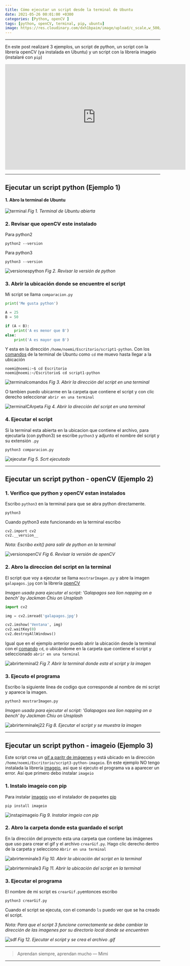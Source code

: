 ```yaml
---
title: Cómo ejecutar un script desde la terminal de Ubuntu
date: 2021-05-26 00:01:00 +0300
categories: [Python, openCV ]
tags: [python, openCV, terminal, pip, ubuntu]   
image: https://res.cloudinary.com/dxh1bpaim/image/upload/c_scale,w_500/v1622045279/kipunaEC/ejecutarTerminal/portada_kr4sfd.png
---
```


***

En este post realizaré 3 ejemplos, un script de python, un script con la librería openCV (ya instalada en Ubuntu) y un script con la librería imageio (instalaré con `pip`)

<iframe width="586" height="342" src="https://www.youtube.com/embed/6AMsTkPCQGI" frameborder="0" allow="accelerometer; autoplay; clipboard-write; encrypted-media; gyroscope; picture-in-picture" allowfullscreen></iframe>

***

## **Ejecutar un script python (Ejemplo 1)**
#### 1. Abro la terminal de Ubuntu

![terminal](https://res.cloudinary.com/dxh1bpaim/image/upload/c_scale,w_700/v1622034754/kipunaEC/ejecutarTerminal/termial_kijhwa.png)
_Fig 1. Terminal de Ubuntu abierta_

### 2. Revisar que openCV este instalado 

Para python2
```terminal
python2 --version
```
Para python3
```terminal
python3 --version
```

![versionespython](https://res.cloudinary.com/dxh1bpaim/image/upload/c_scale,w_700/v1622035252/kipunaEC/ejecutarTerminal/pythonversion_wla7ie.png)
_Fig 2. Revisar la versión de python_


### 3. Abrir la ubicación donde se encuentre el script

Mi script se llama `comparacion.py` 
```python
print('Me gusta python')

A = 25
B = 50

if (A < B):
	print('A es menor que B')
else:
	print('A es mayor que B')	
```

Y esta en la dirección `/home/noemi/Escritorio/script1-python`. Con los [comandos](https://www.guia-ubuntu.com/index.php/Comandos) de la terminal de Ubuntu como  `cd`  me muevo hasta llegar a la ubicación

```terminal
noemi@noemi:~$ cd Escritorio
noemi@noemi:~/Escritorio$ cd script1-python
```

![terminalcomandos](https://res.cloudinary.com/dxh1bpaim/image/upload/c_scale,w_700/v1622044588/kipunaEC/ejecutarTerminal/abrirdireciion_jdezu6.png)
_Fig 3. Abrir la dirección del script en una terminal_


O tambien puedo ubicarme en la carpeta que contiene el script y con clic derecho seleccionar `abrir en una terminal`

![terminalCArpeta](https://res.cloudinary.com/dxh1bpaim/image/upload/c_scale,w_700/v1622044364/kipunaEC/ejecutarTerminal/carpetaterminal_wivswh.png)
_Fig 4. Abrir la dirección del script en una terminal_

### 4. Ejecutar el script
Si la terminal esta abierta en la ubicacion que contiene el archivo, para ejecutarla (con python3) se escribe `python3` y adjunto el nombre del script y su extensión `.py`

```terminal
python3 comparacion.py
```
![ejecutar](https://res.cloudinary.com/dxh1bpaim/image/upload/c_scale,w_700/v1622044960/kipunaEC/ejecutarTerminal/ejecutar_hrjpkh.png)
_Fig 5. Scrt ejecutado_

***

## **Ejecutar un script python - openCV (Ejemplo 2)**
### 1. Verifico que python y openCV estan instalados
Escribo `python3` en la terminal para que se abra python directamente.

```terminal
python3
```
Cuando python3 este funcionando en la terminal escribo
```terminal
cv2.import cv2
cv2.__version__
```
*Nota: Escribo exit() para salir de python en la terminal*

![versionopenCV](https://res.cloudinary.com/dxh1bpaim/image/upload/c_scale,w_700/v1622045741/kipunaEC/ejecutarTerminal/versionopenCV_dwp0jf.png)
_Fig 6. Revisar la versión de openCV_

### 2. Abro la direccion del script en la terminal 

El script que voy a ejecutar se llama `mostrarImagen.py` y abre la imagen `galapagos.jpg` con la librería [openCV](https://opencv.org/)

*Imagen usada para ejecutar el script: 'Galapagos sea lion napping on a bench' by Jackman Chiu on Unsplash*

```python 
import cv2

img = cv2.imread('galapagos.jpg') 

cv2.imshow('Ventana', img)
cv2.waitKey(0)
cv2.destroyAllWindows()
```

Igual que en el ejemplo anterior puedo abrir la ubicación desde la terminal con el [comando](https://www.guia-ubuntu.com/index.php/Comandos) `cd`, o ubicándome en la carpeta que contiene el script y seleccionado `abrir en una terminal`

![abrirterminal2](https://res.cloudinary.com/dxh1bpaim/image/upload/c_scale,w_700/v1622046127/kipunaEC/ejecutarTerminal/ejemplo2_itcjpa.png)
_Fig 7. Abrir la terminal donde esta el script y la imagen_

### 3. Ejecuto el programa
Escribo la siguiente línea de codigo que corresponde al nombre de mi script y aparece la imagen. 

```terminal
python3 mostrarImagen.py
```
*Imagen usada para ejecutar el script: 'Galapagos sea lion napping on a bench' by Jackman Chiu on Unsplash*

![abrirterminalej22](https://res.cloudinary.com/dxh1bpaim/image/upload/c_scale,w_700/v1622046418/kipunaEC/ejecutarTerminal/ejecutarej2_onmwdk.png)
_Fig 8. Ejecutar el script y se muestra la imagen_

***

## Ejecutar un script python - imageio (Ejemplo 3)
Este script crea un [gif a paritr de imágenes](../Crear-un-gif-con-imagenes-imageio-python/) y está ubicado en la dirección `/home/noemi/Escritorio/script3-python-imageio`.
En este ejemplo NO tengo instalada la librería [imageio](https://pypi.org/project/imageio/), así que si ejecuto el programa va a aparecer un error. Así que primero debo instalar `imageio`
### 1. Instalo **imageio** con pip
Para instalar [imageio](https://pypi.org/project/imageio/) uso el instalador de paquetes [pip](https://pypi.org/project/pip/)

```terminal
pip install imageio
```

![instapimageio](https://res.cloudinary.com/dxh1bpaim/image/upload/c_scale,w_700/v1622047388/kipunaEC/ejecutarTerminal/1_dlovp2.png)
_Fig 9. Instalar imgeio con pip_

### 2. Abro la carpeta donde esta guardado el script
En la dirección del proyecto esta una carpeta que contiene las imágenes que uso para crear el gif y el archivo `crearGif.py`. Hago clic derecho dentro de la carpeta y selecciono `Abrir en una terminal`

![abrirterminale3](https://res.cloudinary.com/dxh1bpaim/image/upload/c_scale,w_700/v1622047183/kipunaEC/ejecutarTerminal/abrirejempl3_s6cof8.png)
_Fig 10. Abrir la ubicación del script en la terminal_


![abrirterminale3](https://res.cloudinary.com/dxh1bpaim/image/upload/c_scale,w_700/v1622048663/kipunaEC/ejecutarTerminal/termina5_s3nbqj.png)
_Fig 11. Abrir la ubicación del script en la terminal_


### 3. Ejecutar el programa
El nombre de mi script es `crearGif.py`entonces escribo

```terminal
python3 crearGif.py
```
Cuando el script se ejecuta, con el comando `ls` puedo ver que se ha creado el script.

*Nota: Para que el script 3 funcione correctamente se debe cambiar la dirección de las imagenes por su directorio local donde se encuentren*

![sdf](https://res.cloudinary.com/dxh1bpaim/image/upload/c_scale,w_700/v1622047380/kipunaEC/ejecutarTerminal/3_ympnkp.png)
_Fig 12. Ejecutar el script y se crea el archivo .gif_


*** 

> Aprendan siempre, aprendan mucho — Mimi

***

